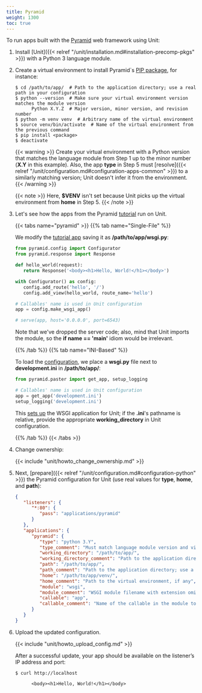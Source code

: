 ```yaml
---
title: Pyramid
weight: 1300
toc: true
---
```


To run apps built with the [Pyramid](https://trypyramid.com) web framework
using Unit:

1. Install [Unit]({{< relref "/unit/installation.md#installation-precomp-pkgs" >}}) with a Python 3 language module.

2. Create a virtual environment to install Pyramid`s
   [PIP package](https://docs.pylonsproject.org/projects/pyramid/en/latest/narr/install.html#installing-pyramid-on-a-unix-system), for instance:

   ```console
   $ cd /path/to/app/  # Path to the application directory; use a real path in your configuration
   $ python --version  # Make sure your virtual environment version matches the module version
         Python X.Y.Z  # Major version, minor version, and revision number
   $ python -m venv venv  # Arbitrary name of the virtual environment
   $ source venv/bin/activate  # Name of the virtual environment from the previous command
   $ pip install <package>
   $ deactivate
   ```

   {{< warning >}}
   Create your virtual environment with a Python version that matches the
   language module from Step 1 up to the minor number (**X.Y** in
   this example). Also, the app **type** in Step 5 must
   [resolve]({{< relref "/unit/configuration.md#configuration-apps-common" >}})
   to a similarly matching version; Unit doesn't infer it from the environment.
   {{< /warning >}}

   {{< note >}}
   Here, **\$VENV** isn't set because Unit picks up the virtual
   environment from **home** in Step 5.
   {{< /note >}}

3. Let's see how the apps from the Pyramid
   [tutorial](https://docs.pylonsproject.org/projects/pyramid/en/latest/quick_tutorial)
   run on Unit.

   {{< tabs name="pyramid" >}}
   {{% tab name="Single-File" %}}

   We modify the [tutorial app](https://docs.pylonsproject.org/projects/pyramid/en/latest/quick_tutorial/hello_world.html#steps)
   saving it as **/path/to/app/wsgi.py**:

   ```python
   from pyramid.config import Configurator
   from pyramid.response import Response

   def hello_world(request):
      return Response('<body><h1>Hello, World!</h1></body>')

   with Configurator() as config:
      config.add_route('hello', '/')
      config.add_view(hello_world, route_name='hello')

   # Callables' name is used in Unit configuration
   app = config.make_wsgi_app()

   # serve(app, host='0.0.0.0', port=6543)
   ```

   Note that we've dropped the server code; also, mind that Unit imports
   the module, so the **if __name__ == '__main__'** idiom would be
   irrelevant.

   {{% /tab %}}
   {{% tab name="INI-Based" %}}

   To load the
   [configuration](https://docs.pylonsproject.org/projects/pyramid/en/latest/quick_tutorial/ini.html),
   we place a **wsgi.py** file next to **development.ini** in **/path/to/app/**:

   ```python
   from pyramid.paster import get_app, setup_logging

   # Callables' name is used in Unit configuration
   app = get_app('development.ini')
   setup_logging('development.ini')
   ```

   This [sets up](https://docs.pylonsproject.org/projects/pyramid/en/latest/api/paster.html)
   the WSGI application for Unit; if the **.ini**'s pathname is
   relative, provide the appropriate **working_directory** in Unit
   configuration.

   {{% /tab %}}
   {{< /tabs >}}

4. Change ownership:

   {{< include "unit/howto_change_ownership.md" >}}

5. Next, [prepare]({{< relref "/unit/configuration.md#configuration-python" >}})
   the Pyramid configuration for Unit (use real values for **type**, **home**,
   and **path**):

   ```json
   {
      "listeners": {
         "*:80": {
            "pass": "applications/pyramid"
         }
      },
      "applications": {
         "pyramid": {
            "type": "python 3.Y",
            "type_comment": "Must match language module version and virtual environment version",
            "working_directory": "/path/to/app/",
            "working_directory_comment": "Path to the application directory; use a real path in your configuration",
            "path": "/path/to/app/",
            "path_comment": "Path to the application directory; use a real path in your configuration",
            "home": "/path/to/app/venv/",
            "home_comment": "Path to the virtual environment, if any",
            "module": "wsgi",
            "module_comment": "WSGI module filename with extension omitted",
            "callable": "app",
            "callable_comment": "Name of the callable in the module to run"
         }
      }
   }
   ```

6. Upload the updated configuration.

   {{< include "unit/howto_upload_config.md" >}}

   After a successful update, your app should be available on the listener’s IP
   address and port:

   ```console
   $ curl http://localhost

         <body><h1>Hello, World!</h1></body>
   ```
